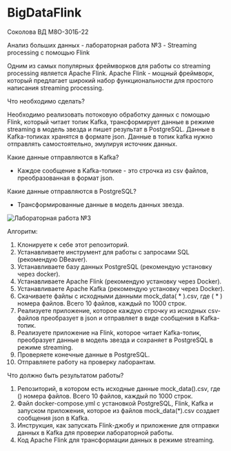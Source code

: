# BigDataFlink

Соколова ВД М8О-301Б-22

Анализ больших данных - лабораторная работа №3 - Streaming processing с помощью Flink

Одним из самых популярных фреймворков для работы со streaming processing является Apache Flink. Apache Flink - мощный фреймворк, который предлагает широкий набор функциональности для простого написания streaming processing.

Что необходимо сделать? 

Необходимо реализовать потоковую обработку данных с помощью Flink, который читает топик Kafka, трансформирует данные в режиме streaming в модель звезда и пишет результат в PostgreSQL. Данные в Kafka-топиках хранятся в формате json. Данные в топик kafka нужно отправлять самостоятельно, эмулируя источник данных.

Какие данные отправляются в Kafka?
 - Каждое сообщение в Kafka-топике - это строчка из csv файлов, преобразованная в формат json.

Какие данные отправляются в PostgreSQL?
 - Трансформированные данные в модель данных звезда.

![Лабораторная работа №3](https://github.com/user-attachments/assets/d3c1544d-3fe6-4c15-b673-9aa5d27dbd76)


Алгоритм:

1. Клонируете к себе этот репозиторий.
2. Устанавливаете инструмент для работы с запросами SQL (рекомендую DBeaver).
3. Устанавливаете базу данных PostgreSQL (рекомендую установку через docker).
4. Устанавливаете Apache Flink (рекомендую установку через Docker).
5. Устанавливаете Apache Kafka (рекомендую установку через Docker).
6. Скачиваете файлы с исходными данными mock_data( * ).csv, где ( * ) номера файлов. Всего 10 файлов, каждый по 1000 строк.
7. Реализуете приложение, которое каждую строчку из исходных csv-файлов преобразует в json и отправляет в виде сообщения в Kafka-топик.
8. Реализуете приложение на Flink, которое читает Kafka-топик, преобразует данные в модель звезда и сохраняет в PostgreSQL в режиме streaming.
9. Проверяете конечные данные в PostgreSQL.
10. Отправляете работу на проверку лаборантам.

Что должно быть результатом работы?

1. Репозиторий, в котором есть исходные данные mock_data().csv, где () номера файлов. Всего 10 файлов, каждый по 1000 строк.
2. Файл docker-compose.yml с установкой PostgreSQL, Flink, Kafka и запуском приложения, которое из файлов mock_data(*).csv создает сообщения json в Kafka.
3. Инструкция, как запускать Flink-джобу и приложение для отправки данных в Kafka для проверки лабораторной работы.
4. Код Apache Flink для трансформации данных в режиме streaming.
